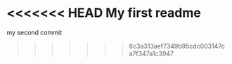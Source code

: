 <<<<<<< HEAD
My first readme
=======
my second commit
>>>>>>> 6c3a313aef7349b95cdc003147ca7f347a1c3947
